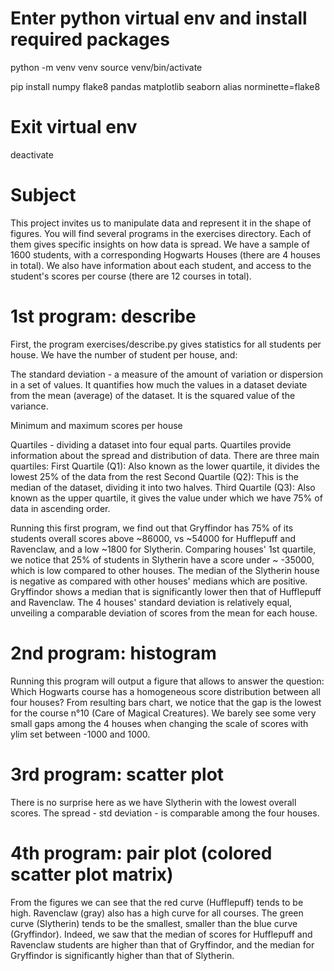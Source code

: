 # Enter python virtual env and install required packages

python -m venv venv
source venv/bin/activate

pip install numpy flake8 pandas matplotlib seaborn
alias norminette=flake8

# Exit virtual env

deactivate

# Subject

This project invites us to manipulate data and represent it in the shape of figures.
You will find several programs in the exercises directory. Each of them gives specific
insights on how data is spread.
We have a sample of 1600 students, with a corresponding Hogwarts Houses (there are 4 houses in total).
We also have information about each student, and access to the student's scores per course
(there are 12 courses in total).

# 1st program: describe

First, the program exercises/describe.py gives statistics for all students per house.
We have the number of student per house, and:

The standard deviation - a measure of the amount of variation or dispersion in a set
of values. It quantifies how much the values in a dataset deviate from the mean (average)
of the dataset. It is the squared value of the variance.

Minimum and maximum scores per house

Quartiles - dividing a dataset into four equal parts. Quartiles provide information
about the spread and distribution of data.
There are three main quartiles:
First Quartile (Q1): Also known as the lower quartile, it divides the lowest 25% of
the data from the rest
Second Quartile (Q2): This is the median of the dataset, dividing it into two halves.
Third Quartile (Q3): Also known as the upper quartile, it gives the value under which
we have 75% of data in ascending order.

Running this first program, we find out that Gryffindor has 75% of its students overall
scores above ~86000, vs ~54000 for Hufflepuff and Ravenclaw, and a low ~1800 for Slytherin.
Comparing houses' 1st quartile, we notice that 25% of students in Slytherin have a score
under ~ -35000, which is low compared to other houses. The median of the Slytherin house
is negative as compared with other houses' medians which are positive.
Gryffindor shows a median that is significantly lower then that of Hufflepuff and Ravenclaw.
The 4 houses' standard deviation is relatively equal, unveiling a comparable deviation
of scores from the mean for each house.

# 2nd program: histogram

Running this program will output a figure that allows to answer the question:
Which Hogwarts course has a homogeneous score distribution between all four houses?
From resulting bars chart, we notice that the gap is the lowest for the course
n°10 (Care of Magical Creatures). We barely see some very small gaps among the 4
houses when changing the scale of scores with ylim set between -1000 and 1000.

# 3rd program: scatter plot

There is no surprise here as we have Slytherin with the lowest overall scores.
The spread - std deviation - is comparable among the four houses.

# 4th program: pair plot (colored scatter plot matrix)

From the figures we can see that the red curve (Hufflepuff) tends to be high.
Ravenclaw (gray) also has a high curve for all courses.
The green curve (Slytherin) tends to be the smallest, smaller than the blue curve (Gryffindor).
Indeed, we saw that the median of scores for Hufflepuff and Ravenclaw students
are higher than that of Gryffindor, and the median for Gryffindor is significantly higher
than that of Slytherin.
